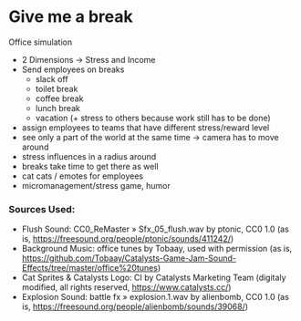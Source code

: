 # Give me a break

Office simulation

* 2 Dimensions -> Stress and Income
* Send employees on breaks
  * slack off
  * toilet break
  * coffee break
  * lunch break
  * vacation (+ stress to others because work still has to be done)
* assign employees to teams that have different stress/reward level
* see only a part of the world at the same time -> camera has to move around
* stress influences in a radius around
* breaks take time to get there as well
* cat cats / emotes for employees
* micromanagement/stress game, humor

### Sources Used:
* Flush Sound: CC0_ReMaster » Sfx_05_flush.wav by ptonic, CC0 1.0 (as is, https://freesound.org/people/ptonic/sounds/411242/)
* Background Music: office tunes by Tobaay, used with permission (as is, https://github.com/Tobaay/Catalysts-Game-Jam-Sound-Effects/tree/master/office%20tunes)
* Cat Sprites & Catalysts Logo: CI by Catalysts Marketing Team (digitaly modified, all rights reserved, https://www.catalysts.cc/)
* Explosion Sound: battle fx » explosion.1.wav by alienbomb, CC0 1.0 (as is, https://freesound.org/people/alienbomb/sounds/39068/)

